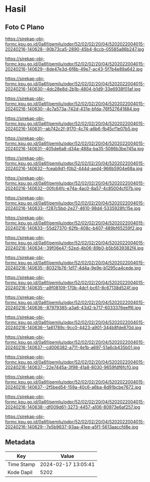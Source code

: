 # Hasil

## Foto C Plano

https://sirekap-obj-formc.kpu.go.id/0a6f/pemilu/pdpr/52/02/02/20/04/5202022004015-20240216-140628--90b73ca5-2890-45b4-8ccb-05585a86b247.jpg

https://sirekap-obj-formc.kpu.go.id/0a6f/pemilu/pdpr/52/02/02/20/04/5202022004015-20240216-140629--8de47e3d-6f8b-49e7-ac43-5f7b4e89a642.jpg

https://sirekap-obj-formc.kpu.go.id/0a6f/pemilu/pdpr/52/02/02/20/04/5202022004015-20240216-140630--4dc28e8d-2b1b-4804-b1d9-33e6938f01af.jpg

https://sirekap-obj-formc.kpu.go.id/0a6f/pemilu/pdpr/52/02/02/20/04/5202022004015-20240216-140630--4c7a573a-742d-431e-bfda-76f527641884.jpg

https://sirekap-obj-formc.kpu.go.id/0a6f/pemilu/pdpr/52/02/02/20/04/5202022004015-20240216-140631--ab742c2f-9170-4c74-a6b6-fb45cf1e07b5.jpg

https://sirekap-obj-formc.kpu.go.id/0a6f/pemilu/pdpr/52/02/02/20/04/5202022004015-20240216-140631--405de6a8-d34a-488a-ba35-5086b3be745a.jpg

https://sirekap-obj-formc.kpu.go.id/0a6f/pemilu/pdpr/52/02/02/20/04/5202022004015-20240216-140632--fceab9d1-f0b2-444d-aed4-966b5904e68a.jpg

https://sirekap-obj-formc.kpu.go.id/0a6f/pemilu/pdpr/52/02/02/20/04/5202022004015-20240216-140632--00fc64fc-e74a-4ac0-8a57-4c85004cf07b.jpg

https://sirekap-obj-formc.kpu.go.id/0a6f/pemilu/pdpr/52/02/02/20/04/5202022004015-20240216-140633--f287c5bd-2e27-4610-98d4-5335928fc15e.jpg

https://sirekap-obj-formc.kpu.go.id/0a6f/pemilu/pdpr/52/02/02/20/04/5202022004015-20240216-140633--55d27370-62fb-408c-b407-489bf65259f2.jpg

https://sirekap-obj-formc.kpu.go.id/0a6f/pemilu/pdpr/52/02/02/20/04/5202022004015-20240216-140634--39f06e47-52ed-4b06-89b0-b5b5639382f4.jpg

https://sirekap-obj-formc.kpu.go.id/0a6f/pemilu/pdpr/52/02/02/20/04/5202022004015-20240216-140635--80321b76-1d17-4d4a-9e9e-b1295ca4cede.jpg

https://sirekap-obj-formc.kpu.go.id/0a6f/pemilu/pdpr/52/02/02/20/04/5202022004015-20240216-140635--a9f08109-170b-4dcf-bc61-8c67138d524f.jpg

https://sirekap-obj-formc.kpu.go.id/0a6f/pemilu/pdpr/52/02/02/20/04/5202022004015-20240216-140636--87979385-a3a6-43d2-b717-6033376eeff6.jpg

https://sirekap-obj-formc.kpu.go.id/0a6f/pemilu/pdpr/52/02/02/20/04/5202022004015-20240216-140636--1a61789c-9cc0-4423-a901-344b8fde870d.jpg

https://sirekap-obj-formc.kpu.go.id/0a6f/pemilu/pdpr/52/02/02/20/04/5202022004015-20240216-140637--cd006382-a711-4e1b-a697-51a6cb435b01.jpg

https://sirekap-obj-formc.kpu.go.id/0a6f/pemilu/pdpr/52/02/02/20/04/5202022004015-20240216-140637--22e7445a-3f98-41a8-8030-9659fdf6fcf0.jpg

https://sirekap-obj-formc.kpu.go.id/0a6f/pemilu/pdpr/52/02/02/20/04/5202022004015-20240216-140637--2f5bed54-159a-40c6-a6ba-8d91bcbe7672.jpg

https://sirekap-obj-formc.kpu.go.id/0a6f/pemilu/pdpr/52/02/02/20/04/5202022004015-20240216-140638--df009d61-3273-4457-a106-80973e6af257.jpg

https://sirekap-obj-formc.kpu.go.id/0a6f/pemilu/pdpr/52/02/02/20/04/5202022004015-20240216-140629--7e5b9637-93aa-41ee-a5f1-5613aaccfd8e.jpg


## Metadata

| Key        | Value               |
| ---------- | ------------------- |
| Time Stamp | 2024-02-17 13:05:41 |
| Kode Dapil | 5202                |



